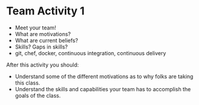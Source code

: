 # Team Activity 1

* Meet your team!
 * What are motivations? 
 * What are current beliefs? 
 * Skills? Gaps in skills?
  * git, chef, docker, continuous integration, continuous delivery

After this activity you should:

* Understand some of the different motivations as to why folks are taking this class. 
* Understand the skills and capabilities your team has to accomplish the goals of the class. 